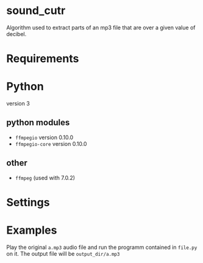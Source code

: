 # sound_cutr

Algorithm used to extract parts of an mp3 file that are over a given value of decibel.

# Requirements

# Python

version 3

## python modules

- `ffmpegio` version 0.10.0
- `ffmpegio-core` version 0.10.0

## other

- `ffmpeg` (used with 7.0.2)

# Settings



# Examples

Play the original `a.mp3` audio file and run the programm contained in `file.py` on it.
The output file will be `output_dir/a.mp3`




